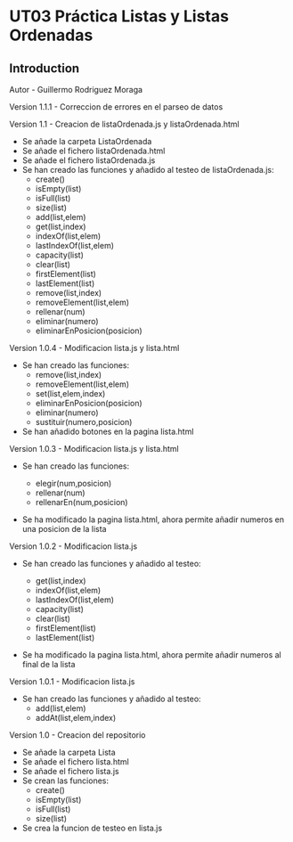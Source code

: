 # UT03 Práctica Listas y Listas Ordenadas

## Introduction

Autor - Guillermo Rodriguez Moraga

Version 1.1.1 - Correccion de errores en el parseo de datos

Version 1.1 - Creacion de listaOrdenada.js y listaOrdenada.html
- Se añade la carpeta ListaOrdenada
- Se añade el fichero listaOrdenada.html
- Se añade el fichero listaOrdenada.js
- Se han creado las funciones y añadido al testeo de listaOrdenada.js:
    - create()
    - isEmpty(list)
    - isFull(list)
    - size(list)
    - add(list,elem)
    - get(list,index)
    - indexOf(list,elem)
    - lastIndexOf(list,elem)
    - capacity(list)
    - clear(list)
    - firstElement(list)
    - lastElement(list)
    - remove(list,index)
    - removeElement(list,elem)
    - rellenar(num)
    - eliminar(numero)
    - eliminarEnPosicion(posicion)

Version 1.0.4 - Modificacion lista.js y lista.html
- Se han creado las funciones:
    - remove(list,index)
    - removeElement(list,elem)
    - set(list,elem,index)
    - eliminarEnPosicion(posicion)
    - eliminar(numero)
    - sustituir(numero,posicion)
- Se han añadido botones en la pagina lista.html

Version 1.0.3 - Modificacion lista.js y lista.html
- Se han creado las funciones:
    - elegir(num,posicion)
    - rellenar(num)
    - rellenarEn(num,posicion)

- Se ha modificado la pagina lista.html, ahora permite añadir numeros en una posicion de la lista

Version 1.0.2 - Modificacion lista.js
- Se han creado las funciones y añadido al testeo:
    - get(list,index)
    - indexOf(list,elem)
    - lastIndexOf(list,elem)
    - capacity(list)
    - clear(list)
    - firstElement(list)
    - lastElement(list)

- Se ha modificado la pagina lista.html, ahora permite añadir numeros al final de la lista

Version 1.0.1 - Modificacion lista.js
- Se han creado las funciones y añadido al testeo:
    - add(list,elem)
    - addAt(list,elem,index) 

Version 1.0 - Creacion del repositorio
- Se añade la carpeta Lista
- Se añade el fichero lista.html
- Se añade el fichero lista.js
- Se crean las funciones:
    - create()
    - isEmpty(list)
    - isFull(list)
    - size(list)
- Se crea la funcion de testeo en lista.js